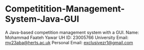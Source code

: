 # Competitition-Management-System-Java-GUI
A Java-based competition management system with a GUI. 
Name: Mohammad Faateh Yawar
UH ID: 23005766
University Email: my23aba@herts.ac.uk
Personal Email: exclusivezr1@gmail.com
